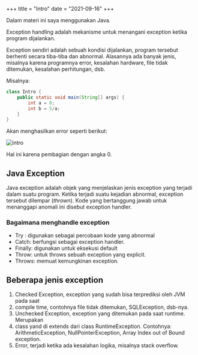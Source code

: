 +++
title     = "Intro"
date      = "2021-09-16"
+++

Dalam materi ini saya menggunakan Java.

Exception handling adalah mekanisme untuk menangani exception ketika program
dijalankan.

Exception sendiri adalah sebuah kondisi dijalankan, program tersebut berhenti
secara tiba-tiba dan abnormal. Alasannya ada banyak jenis, misalnya karena
programnya error, kesalahan hardware, file tidak ditemukan, kesalahan
perhitungan, dsb.

Misalnya:

```java
class Intro {
    public static void main(String[] args) {
        int a = 0;
        int b = 5/a;
    }
}
```

Akan menghasilkan error seperti berikut:

![intro](/images/Screenshot_20210916_152930.png)

Hal ini karena pembagian dengan angka 0.

## Java Exception

Java exception adalah objek yang menjelaskan jenis exception yang terjadi dalam
suatu program. Ketika terjadi suatu kejadian abnormal, exception tersebut
dilempar (_thrown_). Kode yang bertanggung jawab untuk menanggapi anomali ini
disebut exception handler.

### Bagaimana menghandle exception

- Try : digunakan sebagai percobaan kode yang abnormal
- Catch: berfungsi sebagai exception handler.
- Finally: digunakan untuk eksekusi default
- Throw: untuk throws sebuah exception yang explicit.
- Throws: memuat kemungkinan exception.

## Beberapa jenis exception

1. Checked Exception, exception yang sudah bisa terprediksi oleh JVM pada saat
2. compile time, contohnya file tidak ditemukan, SQLException, dsb-nya.
3. Unchecked Exception, exception yang ditemukan pada saat runtime. Merupakan
4. class yand di extends dari class RuntimeException. Contohnya:
   ArithmeticException, NullPointerException, Array Index out of Bound
   exception.
5. Error, terjadi ketika ada kesalahan logika, misalnya stack overflow.

<!-- ![exception-hierarchy](https://static.studytonight.com/java/images/exception-class-hierarchy-java.jpg) -->